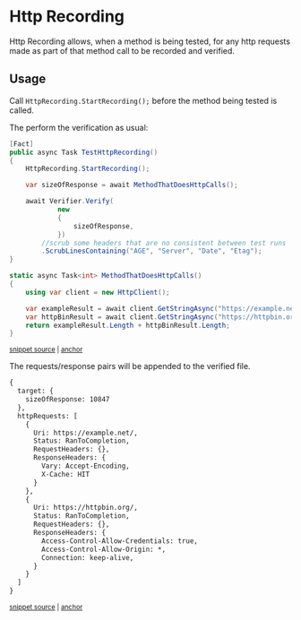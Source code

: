 <!--
GENERATED FILE - DO NOT EDIT
This file was generated by [MarkdownSnippets](https://github.com/SimonCropp/MarkdownSnippets).
Source File: /docs/mdsource/http-recording.source.md
To change this file edit the source file and then run MarkdownSnippets.
-->

# Http Recording

Http Recording allows, when a method is being tested, for any http requests made as part of that method call to be recorded and verified.


## Usage

Call `HttpRecording.StartRecording();` before the method being tested is called.

The perform the verification as usual:

<!-- snippet: HttpRecording -->
<a id='snippet-httprecording'></a>
```cs
[Fact]
public async Task TestHttpRecording()
{
    HttpRecording.StartRecording();

    var sizeOfResponse = await MethodThatDoesHttpCalls();

    await Verifier.Verify(
            new
            {
                sizeOfResponse,
            })
        //scrub some headers that are no consistent between test runs
        .ScrubLinesContaining("AGE", "Server", "Date", "Etag");
}

static async Task<int> MethodThatDoesHttpCalls()
{
    using var client = new HttpClient();

    var exampleResult = await client.GetStringAsync("https://example.net/");
    var httpBinResult = await client.GetStringAsync("https://httpbin.org/");
    return exampleResult.Length + httpBinResult.Length;
}
```
<sup><a href='/src/Verify.Tests/Tests.cs#L25-L52' title='Snippet source file'>snippet source</a> | <a href='#snippet-httprecording' title='Start of snippet'>anchor</a></sup>
<!-- endSnippet -->

The requests/response pairs will be appended to the verified file.

<!-- snippet: Tests.TestHttpRecording.verified.txt -->
<a id='snippet-Tests.TestHttpRecording.verified.txt'></a>
```txt
{
  target: {
    sizeOfResponse: 10847
  },
  httpRequests: [
    {
      Uri: https://example.net/,
      Status: RanToCompletion,
      RequestHeaders: {},
      ResponseHeaders: {
        Vary: Accept-Encoding,
        X-Cache: HIT
      }
    },
    {
      Uri: https://httpbin.org/,
      Status: RanToCompletion,
      RequestHeaders: {},
      ResponseHeaders: {
        Access-Control-Allow-Credentials: true,
        Access-Control-Allow-Origin: *,
        Connection: keep-alive,
      }
    }
  ]
}
```
<sup><a href='/src/Verify.Tests/Tests.TestHttpRecording.verified.txt#L1-L26' title='Snippet source file'>snippet source</a> | <a href='#snippet-Tests.TestHttpRecording.verified.txt' title='Start of snippet'>anchor</a></sup>
<!-- endSnippet -->
